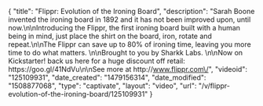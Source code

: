 {
    "title": "Flippr: Evolution of the Ironing Board",
    "description": "Sarah Boone invented the ironing board in 1892 and it has not been improved upon, until now.\n\nIntroducing the Flippr, the first ironing board built with a human being in mind, just place the shirt on the board, iron, rotate and repeat.\n\nThe Flippr can save up to 80% of ironing time, leaving you more time to do what matters. \n\nBrought to you by Sharkk Labs. \n\nNow on Kickstarter! back us here for a huge discount off retail: https:\/\/goo.gl\/41NdVu\n\nSee more at http:\/\/www.flippr.com\/",
    "videoid": "125109931",
    "date_created": "1479156314",
    "date_modified": "1508877068",
    "type": "captivate",
    "layout": "video",
    "url": "\/v\/flippr-evolution-of-the-ironing-board\/125109931"
}